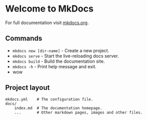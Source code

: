 # Welcome to MkDocs

For full documentation visit [mkdocs.org](https://www.mkdocs.org).

## Commands

* `mkdocs new [dir-name]` - Create a new project.
* `mkdocs serve` - Start the live-reloading docs server.
* `mkdocs build` - Build the documentation site.
* `mkdocs -h` - Print help message and exit.
* wow

## Project layout

    mkdocs.yml    # The configuration file.
    docs/
        index.md  # The documentation homepage.
        ...       # Other markdown pages, images and other files.
